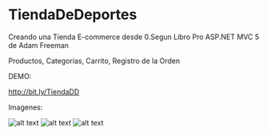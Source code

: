 # TiendaDeDeportes
Creando una Tienda E-commerce desde 0.Segun Libro Pro ASP.NET MVC 5 de Adam Freeman

Productos, Categorias, Carrito, Registro de la Orden

DEMO:

http://bit.ly/TiendaDD

Imagenes:

![alt text](https://user-images.githubusercontent.com/31046332/32689462-2113ea6c-c6c4-11e7-8c76-3cf5e6c3024f.png)
![alt text](https://user-images.githubusercontent.com/31046332/32504341-568d7158-c3be-11e7-97be-0782ae9ba9c4.png)
![alt text](https://user-images.githubusercontent.com/31046332/32689456-e2380508-c6c3-11e7-9779-3373c070124d.png)
